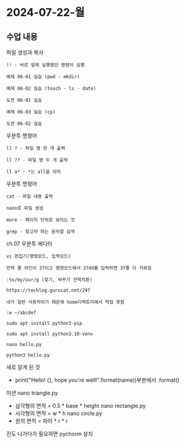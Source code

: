 # 2024-07-22-월

## 수업 내용

<p>
    파일 생성과 복사

    !! - 바로 앞에 실행했던 명령어 실행

    예제 06-01 실습 (pwd - mkdir)

    예제 06-02 실습 (touch - ls - date)

    도전 06-01 실습

    예제 06-03 실습 (cp)

    도전 06-02 실습
</p>

<p>
    우분투 명령어

    ll ? - 파일 명 한 개 출력

    ll ?? - 파일 명 두 개 출력

    ll a* - *는 all을 의미
</p>

<p>
    우분투 명령어

    cat - 파일 내용 출력

    nano로 파일 생성

    more - 페이지 단위로 보이는 것

    grep - 찾고자 하는 문자열 검색
</p>

<p>
    ch.07 우분투 에디터

    vi 편집기(명령모드, 입력모드)

    만약 줄 라인이 37이고 명령모드에서 37dd를 입력하면 37줄 다 지워짐

    :%s/my/our/g (찾기, 바꾸기 전역치환)

    https://techlog.gurucat.net/297

    내가 일반 사용자이기 때문에 home디렉토리에서 작업 못함

    :w ~/abcdef
</p>

<p>

    sudo apt install python3-pip

    sudo apt install python3.10-venv

    nano hello.py

    python3 hello.py
</p>

새로 알게 된 것
- print("Hello! {}, hope you're well!".format(name))부분에서 .format()

미션
nano triangle.py
- 삼각형의 면적 = 0.5 * base * height
nano rectangle.py
- 사각형의 면적 = w * h
nano circle.py
- 원의 면적 = 파이 * r * r

진도 나가다가 필요하면 pychorm 설치
